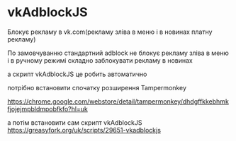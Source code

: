 # vkAdblockJS
Блокує рекламу в vk.com(рекламу зліва в меню  і в новинах платну рекламу)

По замовчуванню стандартний adbloсk не блокує рекламу зліва в меню і в ручному режимі складно заблокувати рекламу в новинах

а скрипт vkAdblockJS це робить автоматично

потрібно встановити спочатку  розширення Tampermonkey

https://chrome.google.com/webstore/detail/tampermonkey/dhdgffkkebhmkfjojejmpbldmpobfkfo?hl=uk

а потім встановити сам скрипт vkAdblockJS https://greasyfork.org/uk/scripts/29651-vkadblockjs


